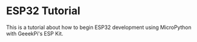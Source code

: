 # ESP32 Tutorial

This is a tutorial about how to begin ESP32 development using MicroPython with GeeekPi's  ESP Kit.


